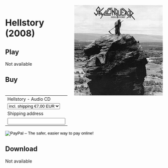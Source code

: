 <img style="float: right;" src="img/hellstory.jpg" title="Hellstory"/>

Hellstory (2008)
===

<i class="fa fa-play-circle" title="Play"></i> Play
---

Not available

<i class="fa fa-shopping-cart" title="Buy"></i> Buy
---

<form action="https://www.paypal.com/cgi-bin/webscr" method="post" target="_top">
<input type="hidden" name="cmd" value="_s-xclick">
<input type="hidden" name="hosted_button_id" value="ATFH3CWMGW6J8">
<table>
<tr><td><input type="hidden" name="on0" value="Hellstory - Audio CD">Hellstory - Audio CD</td></tr><tr><td><select name="os0">
	<option value="incl. shipping">incl. shipping €7,00 EUR</option>
</select> </td></tr>
<tr><td><input type="hidden" name="on1" value="Shipping address">Shipping address</td></tr><tr><td><input type="text" name="os1" maxlength="200"></td></tr>
</table>
<input type="hidden" name="currency_code" value="EUR">
<input type="image" src="https://www.paypalobjects.com/en_US/GB/i/btn/btn_buynowCC_LG.gif" border="0" name="submit" alt="PayPal – The safer, easier way to pay online!">
<img alt="" border="0" src="https://www.paypalobjects.com/de_DE/i/scr/pixel.gif" width="1" height="1">
</form>


<i class="fa fa-download" title="Download"></i> Download
---

Not available